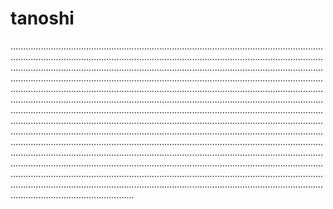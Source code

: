 # tanoshi

.........................................................................................................................................................................................................................................................................................................................................................................................................................................................................................................................................................................................................................................................................................................................................................................................................................................................................................................................................................................................................................................................................................................................................................................................................................................................................................................................................................................................................................................................................................................................................................................................................................................................................................................................................................................................................................................................